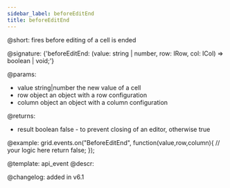 ```yaml
---
sidebar_label: beforeEditEnd
title: beforeEditEnd
---          
```


@short: fires before editing of a cell is ended

@signature: {'beforeEditEnd: (value: string | number, row: IRow, col: ICol) => boolean | void;'}
	
@params:
- value			string|number		the new value of a cell
- row			object		an object with a row configuration
- column		object		an object with a column configuration

@returns:
- result	boolean		false - to prevent closing of an editor, otherwise true

@example:
grid.events.on("BeforeEditEnd", function(value,row,column){
	// your logic here
    return false;
});

@template:	api_event
@descr:

@changelog: added in v6.1

